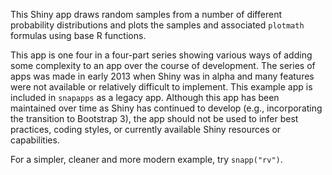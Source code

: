 This Shiny app draws random samples from a number of different probability distributions and plots the samples and associated `plotmath` formulas using base R functions.

This app is one four in a four-part series showing various ways of adding some complexity to an app over the course of development. The series of apps was made in early 2013 when Shiny was in alpha and many features were not available or relatively difficult to implement. This example app is included in `snapapps` as a legacy app. Although this app has been maintained over time as Shiny has continued to develop (e.g., incorporating the transition to Bootstrap 3), the app should not be used to infer best practices, coding styles, or currently available Shiny resources or capabilities.

For a simpler, cleaner and more modern example, try `snapp("rv")`.
